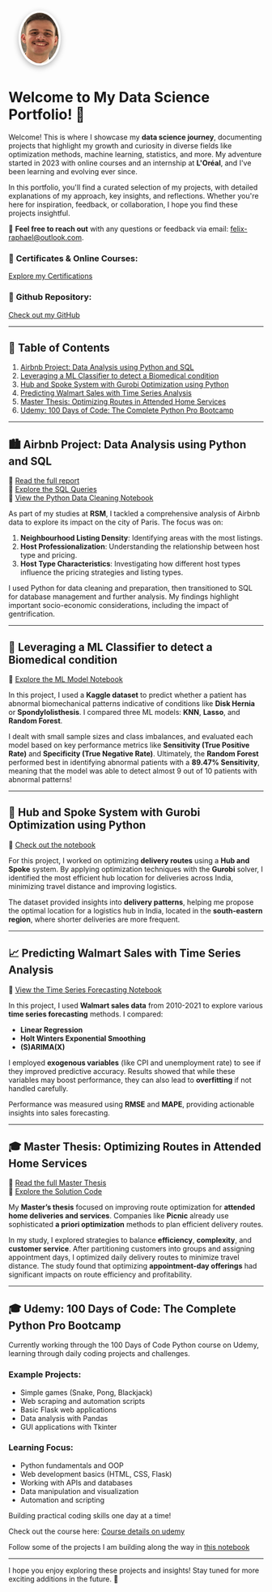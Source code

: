 <!-- Header section with background and profile image -->
<div style="position: relative; height: 280px; background-image: url('html_files/ML_wallpaper.jpg'); background-size: cover; border-radius: 12px; margin-bottom: 20px;">

  <div style="position: absolute; bottom: -50px; left: 20px;">
    <img src="html_files/20250410_105955000_iOS.png" alt="Profile Image" width="75" height="100" style="border-radius: 50%; border: 4px solid white; box-shadow: 0px 4px 12px rgba(0,0,0,0.3);" />
  </div>
</div>

<br><br>

# **Welcome to My Data Science Portfolio!** 🎉

Welcome! This is where I showcase my **data science journey**, documenting projects that highlight my growth and curiosity in diverse fields like optimization methods, machine learning, statistics, and more. My adventure started in 2023 with online courses and an internship at **L'Oréal**, and I've been learning and evolving ever since.

In this portfolio, you'll find a curated selection of my projects, with detailed explanations of my approach, key insights, and reflections. Whether you're here for inspiration, feedback, or collaboration, I hope you find these projects insightful. 

💌 **Feel free to reach out** with any questions or feedback via email: [felix-raphael@outlook.com](mailto:felix-raphael@outlook.com).

### 🌟 **Certificates & Online Courses**:
[Explore my Certifications](html_files/index.html)

### 📂 **Github Repository**:  
[Check out my GitHub](https://github.com/FelixRaph/Data-Science-Portfolio)

---

## 📑 **Table of Contents**

1. [Airbnb Project: Data Analysis using Python and SQL](#%EF%B8%8F-airbnb-project-data-analysis-using-python-and-sql)
2. [Leveraging a ML Classifier to detect a Biomedical condition](#-leveraging-a-ml-classifier-to-detect-a-biomedical-condition)
3. [Hub and Spoke System with Gurobi Optimization using Python](#-hub-and-spoke-system-with-gurobi-optimization-using-python)
4. [Predicting Walmart Sales with Time Series Analysis](#-predicting-walmart-sales-with-time-series-analysis)
5. [Master Thesis: Optimizing Routes in Attended Home Services](#-master-thesis-optimizing-routes-in-attended-home-services)
6. [Udemy: 100 Days of Code: The Complete Python Pro Bootcamp](#-udemy-100-days-of-code-the-complete-python-pro-bootcamp)

---

## 🏙️ **Airbnb Project: Data Analysis using Python and SQL** 

🔗 [Read the full report](Airbnb%20Project/Project%20Report.pdf)  
🔗 [Explore the SQL Queries](Airbnb%20Project/SQL%20queries.txt)  
🔗 [View the Python Data Cleaning Notebook](Airbnb%20Project/Data%20Cleaning.ipynb)

As part of my studies at **RSM**, I tackled a comprehensive analysis of Airbnb data to explore its impact on the city of Paris. The focus was on:

1. **Neighbourhood Listing Density**: Identifying areas with the most listings.
2. **Host Professionalization**: Understanding the relationship between host type and pricing.
3. **Host Type Characteristics**: Investigating how different host types influence the pricing strategies and listing types.

I used Python for data cleaning and preparation, then transitioned to SQL for database management and further analysis. My findings highlight important socio-economic considerations, including the impact of gentrification.

---

## 🧬 **Leveraging a ML Classifier to detect a Biomedical condition** 

🔗 [Explore the ML Model Notebook](html_files/BioMed_Case_ML_Model_hmtlfile.html)

In this project, I used a **Kaggle dataset** to predict whether a patient has abnormal biomechanical patterns indicative of conditions like **Disk Hernia** or **Spondylolisthesis**. I compared three ML models: **KNN**, **Lasso**, and **Random Forest**.

I dealt with small sample sizes and class imbalances, and evaluated each model based on key performance metrics like **Sensitivity (True Positive Rate)** and **Specificity (True Negative Rate)**. Ultimately, the **Random Forest** performed best in identifying abnormal patients with a **89.47% Sensitivity**, meaning that the model was able to detect almost 9 out of 10 patients with abnormal patterns!

---

## 🚚 **Hub and Spoke System with Gurobi Optimization using Python** 

🔗 [Check out the notebook](html_files/Gurobi_Optimization_Model.html)

For this project, I worked on optimizing **delivery routes** using a **Hub and Spoke** system. By applying optimization techniques with the **Gurobi** solver, I identified the most efficient hub location for deliveries across India, minimizing travel distance and improving logistics. 

The dataset provided insights into **delivery patterns**, helping me propose the optimal location for a logistics hub in India, located in the **south-eastern region**, where shorter deliveries are more frequent.

---

## 📈 **Predicting Walmart Sales with Time Series Analysis** 

🔗 [View the Time Series Forecasting Notebook](html_files/Time_Series_Forecasting.html)

In this project, I used **Walmart sales data** from 2010-2021 to explore various **time series forecasting** methods. I compared:

- **Linear Regression**
- **Holt Winters Exponential Smoothing**
- **(S)ARIMA(X)**

I employed **exogenous variables** (like CPI and unemployment rate) to see if they improved predictive accuracy. Results showed that while these variables may boost performance, they can also lead to **overfitting** if not handled carefully.

Performance was measured using **RMSE** and **MAPE**, providing actionable insights into sales forecasting.

---

## 🎓 **Master Thesis: Optimizing Routes in Attended Home Services** 

🔗 [Read the full Master Thesis](html_files/MasterThesis.html)  
🔗 [Explore the Solution Code](html_files/Solution_Code_stage2_final.py)

My **Master’s thesis** focused on improving route optimization for **attended home deliveries and services**. Companies like **Picnic** already use sophisticated **a priori optimization** methods to plan efficient delivery routes. 

In my study, I explored strategies to balance **efficiency**, **complexity**, and **customer service**. After partitioning customers into groups and assigning appointment days, I optimized daily delivery routes to minimize travel distance. The study found that optimizing **appointment-day offerings** had significant impacts on route efficiency and profitability.

---

## 🎓 **Udemy: 100 Days of Code: The Complete Python Pro Bootcamp**

Currently working through the 100 Days of Code Python course on Udemy, learning through daily coding projects and challenges.

### Example Projects:
- Simple games (Snake, Pong, Blackjack)
- Web scraping and automation scripts
- Basic Flask web applications
- Data analysis with Pandas
- GUI applications with Tkinter

### Learning Focus:
- Python fundamentals and OOP
- Web development basics (HTML, CSS, Flask)
- Working with APIs and databases
- Data manipulation and visualization
- Automation and scripting

Building practical coding skills one day at a time!

Check out the course here: [Course details on udemy](https://www.udemy.com/course/100-days-of-code/?couponCode=PLOYALTY0923)

Follow some of the projects I am building along the way in [this notebook](html_files/100DaysofCode_Projects.html)


---

I hope you enjoy exploring these projects and insights! Stay tuned for more exciting additions in the future. 🚀
